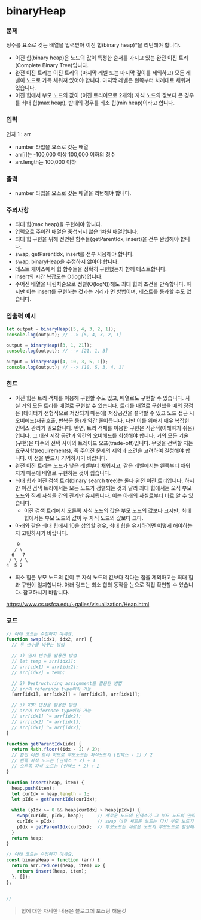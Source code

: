 # binaryHeap
### 문제
정수를 요소로 갖는 배열을 입력받아 이진 힙(binary heap)*을 리턴해야 합니다.

- 이진 힙(binary heap)은 노드의 값이 특정한 순서를 가지고 있는 완전 이진 트리(Complete Binary Tree)입니다.
- 완전 이진 트리는 이진 트리의 (마지막 레벨 또는 마지막 깊이를 제외하고) 모든 레벨이 노드로 가득 채워져 있어야 합니다. 마지막 레벨은 왼쪽부터 차례대로 채워져 있습니다.
- 이진 힙에서 부모 노드의 값이 (이진 트리이므로 2개의) 자식 노드의 값보다 큰 경우를 최대 힙(max heap), 반대의 경우를 최소 힙(min heap)이라고 합니다.
### 입력
인자 1 : arr
- number 타입을 요소로 갖는 배열
- arr[i]는 -100,000 이상 100,000 이하의 정수
- arr.length는 100,000 이하
### 출력
- number 타입을 요소로 갖는 배열을 리턴해야 합니다.
### 주의사항
- 최대 힙(max heap)을 구현해야 합니다.
- 입력으로 주어진 배열은 중첩되지 않은 1차원 배열입니다.
- 최대 힙 구현을 위해 선언된 함수들(getParentIdx, insert)을 전부 완성해야 합니다.
- swap, getParentIdx, insert를 전부 사용해야 합니다.
- swap, binaryHeap을 수정하지 않아야 합니다.
- 테스트 케이스에서 힙 함수들을 정확히 구현했는지 함께 테스트합니다.
- insert의 시간 복잡도는 O(logN)입니다.
- 주어진 배열을 내림차순으로 정렬(O(logN))해도 최대 힙의 조건을 만족합니다. 하지만 이는 insert를 구현하는 것과는 거리가 먼 방법이며, 테스트를 통과할 수도 없습니다.
### 입출력 예시
```js
let output = binaryHeap([5, 4, 3, 2, 1]);
console.log(output); // --> [5, 4, 3, 2, 1]

output = binaryHeap([3, 1, 21]);
console.log(output); // --> [21, 1, 3]

output = binaryHeap([4, 10, 3, 5, 1]);
console.log(output); // --> [10, 5, 3, 4, 1]
```
  
### 힌트
- 이진 힙은 트리 객체를 이용해 구현할 수도 있고, 배열로도 구현할 수 있습니다. 사실 거의 모든 트리를 배열로 구현할 수 있습니다. 트리를 배열로 구현했을 때의 장점은 (데이터가 선형적으로 저장되기 때문에) 저장공간을 절약할 수 있고 노드 접근 시 오버헤드(재귀호출, 반복문 등)가 약간 줄어듭니다. 다만 이를 위해서 매우 복잡한 인덱스 관리가 필요합니다. 반면, 트리 객체를 이용한 구현은 직관적(이해하기 쉬움)입니다. 그 대신 저장 공간과 약간의 오버헤드를 희생해야 합니다. 거의 모든 기술(구현)은 다수의 선택 사이의 트레이드 오프(trade-off)입니다. 무엇을 선택할 지는 요구사항(requirements), 즉 주어진 문제의 제약과 조건을 고려하여 결정해야 합니다. 이 점을 반드시 기억하시기 바랍니다.
- 완전 이진 트리는 노드가 낮은 레벨부터 채워지고, 같은 레벨에서는 왼쪽부터 채워지기 때문에 배열로 구현하는 것이 쉽습니다.
- 최대 힙과 이진 검색 트리(binary search tree)는 둘다 완전 이진 트리입니다. 하지만 이진 검색 트리에서는 모든 노드가 정렬되는 것과 달리 최대 힙에서는 오직 부모 노드와 직계 자식들 간의 관계만 유지됩니다. 이는 아래의 사실로부터 바로 알 수 있습니다.
    - 이진 검색 트리에서 오른쪽 자식 노드의 값은 부모 노드의 값보다 크지만, 최대 힙에서는 부모 노드의 값이 두 자식 노드의 값보다 크다.
- 아래와 같은 최대 힙에서 10을 삽입할 경우, 최대 힙을 유지하려면 어떻게 해야하는 지 고민하시기 바랍니다.
```
    9
   / \
  6   7
 / \ / \
4  5 2
```
- 최소 힙은 부모 노드의 값이 두 자식 노드의 값보다 작다는 점을 제외하고는 최대 힙과 구현이 일치합니다. 아래 링크는 최소 힙의 동작을 눈으로 직접 확인할 수 있습니다. 참고하시기 바랍니다.

https://www.cs.usfca.edu/~galles/visualization/Heap.html


### 코드
```js
// 아래 코드는 수정하지 마세요.
function swap(idx1, idx2, arr) {
  // 두 변수를 바꾸는 방법

  // 1) 임시 변수를 활용한 방법
  // let temp = arr[idx1];
  // arr[idx1] = arr[idx2];
  // arr[idx2] = temp;

  // 2) Destructuring assignment를 활용한 방법
  // arr이 reference type이라 가능
  [arr[idx1], arr[idx2]] = [arr[idx2], arr[idx1]];

  // 3) XOR 연산을 활용한 방법
  // arr이 reference type이라 가능
  // arr[idx1] ^= arr[idx2];
  // arr[idx2] ^= arr[idx1];
  // arr[idx1] ^= arr[idx2];
}

function getParentIdx(idx) {
  return Math.floor((idx - 1) / 2);
  // 완전 이진 트리 이므로 부모노드는 자식노드의 (인덱스 - 1) / 2
  // 왼쪽 자식 노드는 (인덱스 * 2) + 1
  // 오른쪽 자식 노드는 (인덱스 * 2) + 2
}

function insert(heap, item) {
  heap.push(item);
  let curIdx = heap.length - 1;
  let pIdx = getParentIdx(curIdx);

  while (pIdx >= 0 && heap[curIdx] > heap[pIdx]) {
    swap(curIdx, pIdx, heap);     // 새로운 노드의 인덱스가 그 부모 노드의 인덱스보다 클 경우 자리를 바꾼다.
    curIdx = pIdx;                // swap 이후 새로운 노드는 다시 부모 노드가 되고
    pIdx = getParentIdx(curIdx);  // 부모노드는 새로운 노드의 부모노드로 할당해서 반복한다.  
  }
  return heap;
}

// 아래 코드는 수정하지 마세요.
const binaryHeap = function (arr) {
  return arr.reduce((heap, item) => {
    return insert(heap, item);
  }, []);
};


// 
```

> 힙에 대한 자세한 내용은 블로그에 포스팅 해둘것
